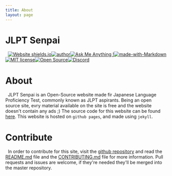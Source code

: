 ```yaml
---
title: About
layout: page
---
```


# JLPT Senpai
&nbsp;
[![Website shields.io](https://img.shields.io/website-up-down-green-red/http/shields.io.svg)](http://shields.io/)[![author](https://img.shields.io/badge/author-devansh-%23000000)](https://github.com/Devansh3712)[![Ask Me Anything !](https://img.shields.io/badge/Ask%20me-anything-1abc9c.svg)](mailto:devanshamity@gmail.com)[![made-with-Markdown](https://img.shields.io/badge/Made%20with-Markdown-1f425f.svg)](http://commonmark.org)[![MIT license](https://img.shields.io/badge/License-MIT-blue.svg)](https://lbesson.mit-license.org/)[![Open Source](https://badgen.net/badge/Open%20Source/Yes/blue?icon=github)](https://github.com/Devansh3712/JLPT-Senpai)[![Discord](https://img.shields.io/discord/591914197219016707.svg?label=&logo=discord&logoColor=ffffff&color=7389D8&labelColor=6A7EC2)](https://discord.gg/5Kt3xbQ)

# About
&nbsp;
JLPT Senpai is an Open-Source website made fir Japanese Language Proficiency Test, commonly known as JLPT aspirants. Being an open source site, evry material available on the site is free and the website doesn't contain any ads ;) The source code for this website can be found [here](https://github.com/Devansh3712/JLPT-Senpai). This website is hosted on `github pages`, and made using `jekyll`.

# Contribute
&nbsp;
In order to contribute for this site, visit the [github repository](https://github.com/JLPT-Senpai) and read the [README.md](https://github.com/Devansh3712/JLPT-Senpai/README.md) file and the [CONTRIBUTING.md](https://github.com/Devansh3712/JLPT-Senpai/CONTRIBUTING.md) file for more information. Pull requests and issues are welcome, if they're needed they'll be merged into the master repository.
